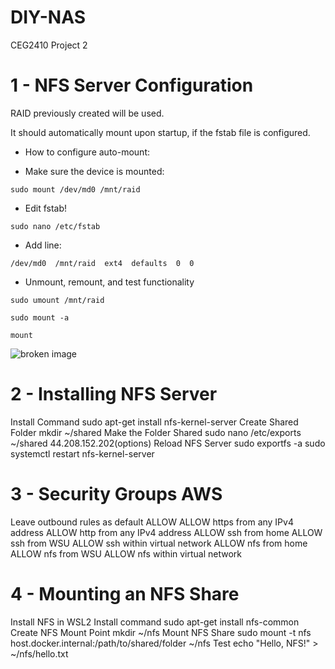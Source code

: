 # DIY-NAS
CEG2410 Project 2

# 1 - NFS Server Configuration  

RAID previously created will be used.  

It should automatically mount upon startup, if the fstab file is configured.  

- How to configure auto-mount:  

- Make sure the device is mounted:  

```sudo mount /dev/md0 /mnt/raid```  

- Edit fstab!  

```sudo nano /etc/fstab```  

- Add line:  

```/dev/md0  /mnt/raid  ext4  defaults  0  0```  

- Unmount, remount, and test functionality  

```sudo umount /mnt/raid```  

```sudo mount -a```  

```mount```  
  
![broken image](/img/mounted.png "Mounted")  
  

# 2 - Installing NFS Server
Install Command
sudo apt-get install nfs-kernel-server
Create Shared Folder
mkdir ~/shared
Make the Folder Shared
sudo nano /etc/exports
~/shared 44.208.152.202(options)
Reload NFS Server
sudo exportfs -a
sudo systemctl restart nfs-kernel-server
  
  
# 3 - Security Groups AWS
Leave outbound rules as default ALLOW
ALLOW https from any IPv4 address
ALLOW http from any IPv4 address
ALLOW ssh from home
ALLOW ssh from WSU
ALLOW ssh within virtual network
ALLOW nfs from home
ALLOW nfs from WSU
ALLOW nfs within virtual network
  
  
# 4 - Mounting an NFS Share
Install NFS in WSL2
Install command
sudo apt-get install nfs-common
Create NFS Mount Point
mkdir ~/nfs
Mount NFS Share
sudo mount -t nfs host.docker.internal:/path/to/shared/folder ~/nfs
Test
echo "Hello, NFS!" > ~/nfs/hello.txt
